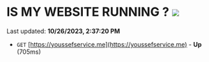 # IS MY WEBSITE RUNNING ? [![](https://img.shields.io/static/v1?label=Sponsor&message=%E2%9D%A4&logo=GitHub&color=%23fe8e86)](https://github.com/sponsors/<username>)

Last updated: **10/26/2023, 2:37:20 PM**

- `GET` [https://youssefservice.me](https://youssefservice.me) - **Up** (705ms)
